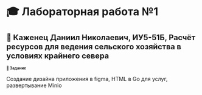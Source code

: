 # 🎓 Лабораторная работа №1

<h1 style="font-size: 20;"> 👋 Каженец Даниил Николаевич, ИУ5-51Б, Расчёт ресурсов для ведения сельского хозяйства в условиях крайнего севера </h1> 

<h1 style="font-size: 10;"> 🎯 Задание </h1> 

Создание дизайна приложения в figma, HTML в Go для услуг, развертывание Minio


